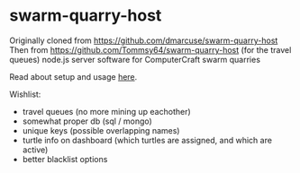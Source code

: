 # swarm-quarry-host


Originally cloned from https://github.com/dmarcuse/swarm-quarry-host 
Then from https://github.com/Tommsy64/swarm-quarry-host (for the travel queues)
node.js server software for ComputerCraft swarm quarries

Read about setup and usage [here](https://www.computercraft.info/forums2/index.php?/topic/25138-nodequarry-a-cheap-scalable-web-based-turtle-quarry/).


Wishlist:
 - travel queues (no more mining up eachother)
 - somewhat proper db (sql / mongo)
 - unique keys (possible overlapping names)
 - turtle info on dashboard (which turtles are assigned, and which are active)
 - better blacklist options